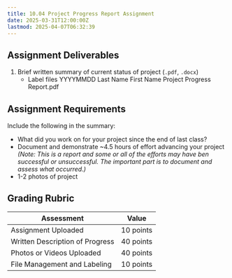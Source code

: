 ```yaml
---
title: 10.04 Project Progress Report Assignment
date: 2025-03-31T12:00:00Z
lastmod: 2025-04-07T06:32:39
---
```


## Assignment Deliverables

1. Brief written summary of current status of project (`.pdf`, `.docx`)
   - Label files YYYYMMDD Last Name First Name Project Progress Report.pdf

## Assignment Requirements

Include the following in the summary:

- What did you work on for your project since the end of last class?
- Document and demonstrate ~4.5 hours of effort advancing your project _(Note: This is a report and some or all of the efforts may have ben successful or unsuccessful. The important part is to document and assess what occurred.)_
- 1-2 photos of project

## Grading Rubric

<div class="responsive-table-markdown">

| Assessment                      | Value     |
| ------------------------------- | --------- |
| Assignment Uploaded             | 10 points |
| Written Description of Progress | 40 points |
| Photos or Videos Uploaded       | 40 points |
| File Management and Labeling    | 10 points |

</div>
